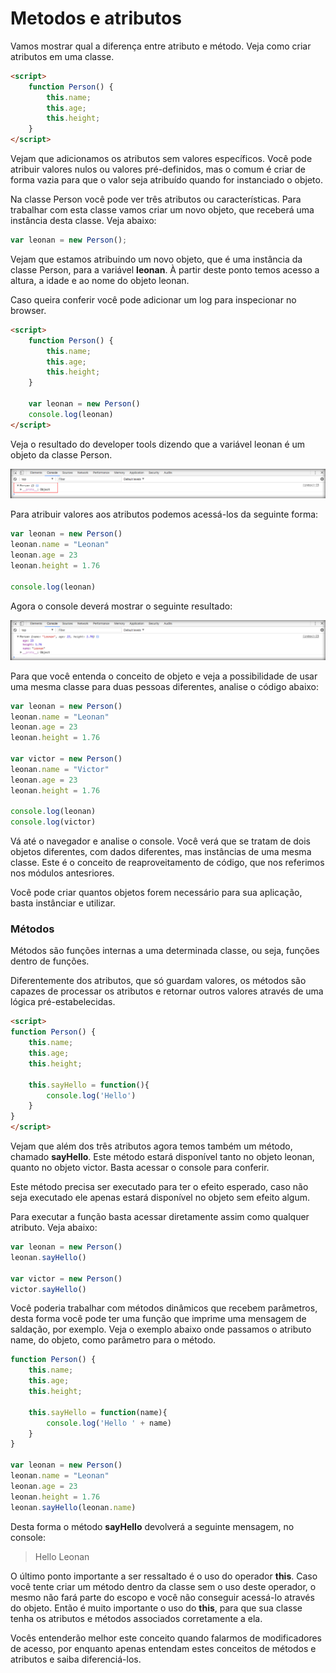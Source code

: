 # Metodos e atributos

Vamos mostrar qual a diferença entre atributo e método. Veja como criar atributos em uma classe.

```html
<script>
    function Person() {
        this.name;
        this.age;
        this.height;   
    }
</script>
```

Vejam que adicionamos os atributos sem valores específicos. Você pode atribuir valores nulos ou valores pré-definidos, mas o comum é criar de forma vazia para que o valor seja atribuído quando for instanciado o objeto.

Na classe Person você pode ver três atributos ou características. Para trabalhar com esta classe vamos criar um novo objeto, que receberá uma instância desta classe. Veja abaixo:

```js
var leonan = new Person();
```

Vejam que estamos atribuindo um novo objeto, que é uma instância da classe Person, para a variável **leonan**. À partir deste ponto temos acesso a altura, a idade e ao nome do objeto leonan.

Caso queira conferir você pode adicionar um log para inspecionar no browser.

```html
<script>
    function Person() {
        this.name;
        this.age;
        this.height;   
    }

    var leonan = new Person()
    console.log(leonan)
</script>
```

Veja o resultado do developer tools dizendo que a variável leonan é um objeto da classe Person.

![object_person](./images/object_person.png "object_person")

Para atribuir valores aos atributos podemos acessá-los da seguinte forma:

```js
var leonan = new Person()
leonan.name = "Leonan"
leonan.age = 23
leonan.height = 1.76

console.log(leonan)
```

Agora o console deverá mostrar o seguinte resultado:

![object_person_atributos](./images/object_person_atributos.png "object_person_atributos")

Para que você entenda o conceito de objeto e veja a possibilidade de usar uma mesma classe para duas pessoas diferentes, analise o código abaixo:

```js
var leonan = new Person()
leonan.name = "Leonan"
leonan.age = 23
leonan.height = 1.76

var victor = new Person()
leonan.name = "Victor"
leonan.age = 23
leonan.height = 1.76

console.log(leonan)
console.log(victor)
```

Vá até o navegador e analise o console. Você verá que se tratam de dois objetos diferentes, com dados diferentes, mas instâncias de uma mesma classe. Este é o conceito de reaproveitamento de código, que nos referimos nos módulos antesriores.

Você pode criar quantos objetos forem necessário para sua aplicação, basta instânciar e utilizar.

### Métodos

Métodos são funções internas a uma determinada classe, ou seja, funções dentro de funções.

Diferentemente dos atributos, que só guardam valores, os métodos são capazes de processar os atributos e retornar outros valores através de uma lógica pré-estabelecidas.

```html
<script>
function Person() {
    this.name;
    this.age;
    this.height;   

    this.sayHello = function(){
        console.log('Hello')
    }
}
</script>
```

Vejam que além dos três atributos agora temos também um método, chamado **sayHello**. Este método estará disponível tanto no objeto leonan, quanto no objeto victor. Basta acessar o console para conferir.

Este método precisa ser executado para ter o efeito esperado, caso não seja executado ele apenas estará disponível no objeto sem efeito algum.

Para executar a função basta acessar diretamente assim como qualquer atributo. Veja abaixo:

```js
var leonan = new Person()
leonan.sayHello()

var victor = new Person()
victor.sayHello()
```

Você poderia trabalhar com métodos dinâmicos que recebem parâmetros, desta forma você pode ter uma função que imprime uma mensagem de saldação, por exemplo. Veja o exemplo abaixo onde passamos o atributo name, do objeto, como parâmetro para o método.

```js
function Person() {
    this.name;
    this.age;
    this.height;   

    this.sayHello = function(name){
        console.log('Hello ' + name)
    }
}

var leonan = new Person()
leonan.name = "Leonan"
leonan.age = 23
leonan.height = 1.76
leonan.sayHello(leonan.name)
```

Desta forma o método **sayHello** devolverá a seguinte mensagem, no console:

> Hello Leonan

O último ponto importante a ser ressaltado é o uso do operador **this**. Caso você tente criar um método dentro da classe sem o uso deste operador, o mesmo não fará parte do escopo e você não conseguir acessá-lo através do objeto. Então é muito importante o uso do **this**, para que sua classe tenha os atributos e métodos associados corretamente a ela.

Vocês entenderão melhor este conceito quando falarmos de modificadores de acesso, por enquanto apenas entendam estes conceitos de métodos e atributos e saiba diferenciá-los.
